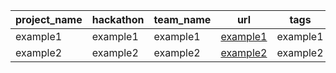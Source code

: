 | **project\_name** | **hackathon** | **team\_name** | **url** | **tags** | **description** | **status** |
| ------------- | -------------- | ----------- | ----------- | ------------ | ------------------------------ | --------- |
| example1 | example1 | example1 | [example1]() | example1 | example1 | example1 |
| example2 | example2 | example2 | [example2]() | example2 | example2 | example2 |
